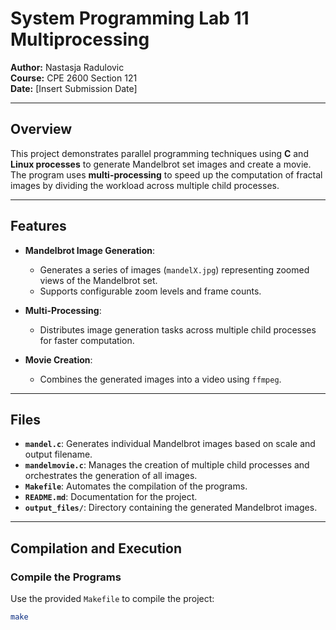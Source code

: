 # System Programming Lab 11 Multiprocessing

**Author:** Nastasja Radulovic  
**Course:** CPE 2600 Section 121  
**Date:** [Insert Submission Date]

---

## Overview

This project demonstrates parallel programming techniques using **C** and **Linux processes** to generate Mandelbrot set images and create a movie. The program uses **multi-processing** to speed up the computation of fractal images by dividing the workload across multiple child processes.

---

## Features

- **Mandelbrot Image Generation**:
  - Generates a series of images (`mandelX.jpg`) representing zoomed views of the Mandelbrot set.
  - Supports configurable zoom levels and frame counts.

- **Multi-Processing**:
  - Distributes image generation tasks across multiple child processes for faster computation.

- **Movie Creation**:
  - Combines the generated images into a video using `ffmpeg`.

---

## Files

- **`mandel.c`**: Generates individual Mandelbrot images based on scale and output filename.
- **`mandelmovie.c`**: Manages the creation of multiple child processes and orchestrates the generation of all images.
- **`Makefile`**: Automates the compilation of the programs.
- **`README.md`**: Documentation for the project.
- **`output_files/`**: Directory containing the generated Mandelbrot images.

---

## Compilation and Execution

### Compile the Programs
Use the provided `Makefile` to compile the project:
```bash
make

